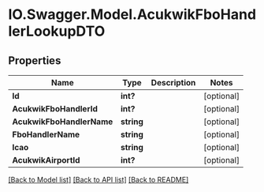 # IO.Swagger.Model.AcukwikFboHandlerLookupDTO
## Properties

Name | Type | Description | Notes
------------ | ------------- | ------------- | -------------
**Id** | **int?** |  | [optional] 
**AcukwikFboHandlerId** | **int?** |  | [optional] 
**AcukwikFboHandlerName** | **string** |  | [optional] 
**FboHandlerName** | **string** |  | [optional] 
**Icao** | **string** |  | [optional] 
**AcukwikAirportId** | **int?** |  | [optional] 

[[Back to Model list]](../README.md#documentation-for-models) [[Back to API list]](../README.md#documentation-for-api-endpoints) [[Back to README]](../README.md)

